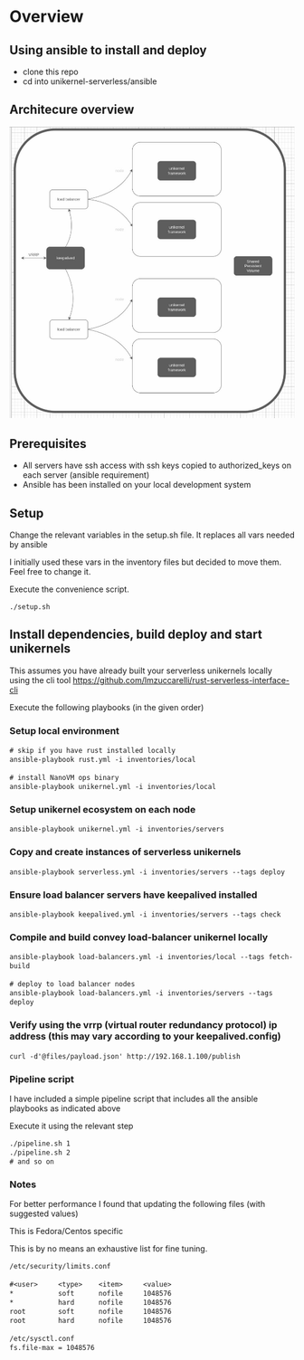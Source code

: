 # Overview

## Using ansible to install and deploy

- clone this repo
- cd into unikernel-serverless/ansible

## Architecure overview

![architecture](assets/unikernel-ha-bw.jpg)

## Prerequisites

- All servers have ssh access with ssh keys copied to authorized_keys on each server (ansible requirement)
- Ansible has been installed on your local development system

## Setup

Change the relevant variables in the setup.sh file. It replaces all vars needed by ansible

I initially used these vars in the inventory files but decided to move them. Feel free to change it.

Execute the convenience script.

```
./setup.sh
```

## Install dependencies, build deploy and start unikernels

This assumes you have already built your serverless unikernels locally
using the cli tool https://github.com/lmzuccarelli/rust-serverless-interface-cli

Execute the following playbooks (in the given order)

### Setup local environment

```
# skip if you have rust installed locally
ansible-playbook rust.yml -i inventories/local

# install NanoVM ops binary
ansible-playbook unikernel.yml -i inventories/local 
```

### Setup unikernel ecosystem on each node

```
ansible-playbook unikernel.yml -i inventories/servers
```

### Copy and create instances of serverless unikernels

```
ansible-playbook serverless.yml -i inventories/servers --tags deploy
```

### Ensure load balancer servers have keepalived installed

```
ansible-playbook keepalived.yml -i inventories/servers --tags check
```

### Compile and build convey load-balancer unikernel locally

```
ansible-playbook load-balancers.yml -i inventories/local --tags fetch-build

# deploy to load balancer nodes
ansible-playbook load-balancers.yml -i inventories/servers --tags deploy
```


### Verify using the vrrp (virtual router redundancy protocol) ip address (this may vary according to your keepalived.config)

```
curl -d'@files/payload.json' http://192.168.1.100/publish
```

### Pipeline script

I have included a simple pipeline script that includes all the ansible playbooks as indicated above

Execute it using the relevant step

```
./pipeline.sh 1
./pipeline.sh 2
# and so on
```

### Notes

For better performance I found that updating the following files (with suggested values)

This is Fedora/Centos specific

This is by no means an exhaustive list for fine tuning.

```
/etc/security/limits.conf

#<user>     <type>    <item>     <value>
*           soft      nofile     1048576
*           hard      nofile     1048576
root        soft      nofile     1048576
root        hard      nofile     1048576

/etc/sysctl.conf
fs.file-max = 1048576
```
